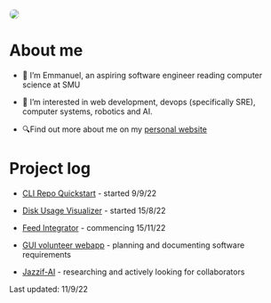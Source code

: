 <img src="https://user-images.githubusercontent.com/45187465/189823863-3fcd9393-263c-44ea-b87b-168c16460fd4.png" style="border: 1px solid #ddd; border-radius: 8px; width: auto;">

# About me
- 👋 I’m Emmanuel, an aspiring software engineer reading computer science at SMU

- 👀 I’m interested in web development, devops (specifically SRE), computer systems, robotics and AI. 

- 🔍Find out more about me on my [personal website](https://emmaneugene.github.io)

# Project log

- [CLI Repo Quickstart](https://github.com/emmaneugene/cli-repo-quickstart) - started 9/9/22

- [Disk Usage Visualizer](https://github.com/emmaneugene/disk-usage-visualizer) - started 15/8/22

- [Feed Integrator](https//github.com/emmaneugene/feed-integrator) - commencing 15/11/22

- [GUI volunteer webapp](https://github.com/Ground-Up-Initiative) - planning and documenting software requirements

- [Jazzif-AI](https://github.com/emmaneugene/Jazzif-AI) - researching and actively looking for collaborators

Last updated: 11/9/22

<!---
emmaneugene/emmaneugene is a ✨ special ✨ repository because its `README.md` (this file) appears on your GitHub profile.
You can click the Preview link to take a look at your changes.
--->
